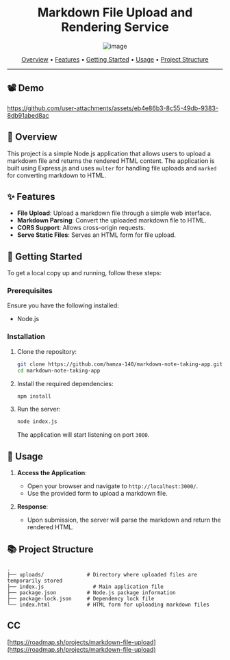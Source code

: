 <div align="center">
    
  # Markdown File Upload and Rendering Service
  
![image](https://github.com/user-attachments/assets/6ea345fa-97f2-420d-bc19-aed006ade357)
  
  [Overview](#🎯-overview) •
  [Features](#✨-features) •
  [Getting Started](#🚀-getting-started) •
  [Usage](#📘-usage) •
  [Project Structure](#📚-project-structure)
  
</div>
  
---

## 📽️ Demo


https://github.com/user-attachments/assets/eb4e86b3-8c55-49db-9383-8db91abed8ac



## 🎯 Overview

This project is a simple Node.js application that allows users to upload a markdown file and returns the rendered HTML content. The application is built using Express.js and uses `multer` for handling file uploads and `marked` for converting markdown to HTML.

## ✨ Features

- **File Upload**: Upload a markdown file through a simple web interface.
- **Markdown Parsing**: Convert the uploaded markdown file to HTML.
- **CORS Support**: Allows cross-origin requests.
- **Serve Static Files**: Serves an HTML form for file upload.

## 🚀 Getting Started

To get a local copy up and running, follow these steps:

### Prerequisites

Ensure you have the following installed:

- Node.js

### Installation

1. Clone the repository:

    ```bash
    git clone https://github.com/hamza-140/markdown-note-taking-app.git
    cd markdown-note-taking-app
    ```

2. Install the required dependencies:

    ```bash
    npm install
    ```

3. Run the server:

    ```bash
    node index.js
    ```

   The application will start listening on port `3000`.

## 📘 Usage

1. **Access the Application**:
   - Open your browser and navigate to `http://localhost:3000/`.
   - Use the provided form to upload a markdown file.

2. **Response**:
   - Upon submission, the server will parse the markdown and return the rendered HTML.

## 📚 Project Structure

```plaintext
.
├── uploads/              # Directory where uploaded files are temporarily stored
├── index.js                # Main application file
├── package.json          # Node.js package information
├── package-lock.json     # Dependency lock file
└── index.html            # HTML form for uploading markdown files
```

## CC
[https://roadmap.sh/projects/markdown-file-upload](https://roadmap.sh/projects/markdown-file-upload)
